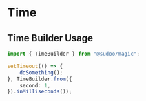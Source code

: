 # Time

## Time Builder Usage

```ts
import { TimeBuilder } from "@sudoo/magic";

setTimeout(() => {
    doSomething();
}, TimeBuilder.from({
    second: 1,
}).inMilliseconds());
```
